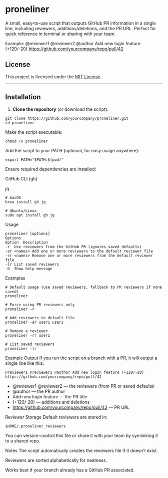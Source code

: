 # proneliner

A small, easy-to-use script that outputs GitHub PR information in a single line, including reviewers, additions/deletions, and the PR URL. Perfect for quick reference in terminal or sharing with your team.

Example: @reviewer1 @reviewer2 @author Add new login feature (+120/-20) https://github.com/yourcompany/repo/pull/42

## License

This project is licensed under the [MIT License](LICENSE).

---

## Installation

1. **Clone the repository** (or download the script):

```
git clone https://github.com/yourcompany/proneliner.git
cd proneliner
```
Make the script executable:

```
chmod +x proneliner
```
Add the script to your PATH (optional, for easy usage anywhere):

```
export PATH="$PATH:$(pwd)"
```
Ensure required dependencies are installed:

GitHub CLI (gh)

jq

```
# macOS
brew install gh jq

# Ubuntu/Linux
sudo apt install gh jq
```
Usage

```
proneliner [options]
Options
Option	Description
-r	Use reviewers from the GitHub PR (ignores saved defaults)
-ar <names>	Add one or more reviewers to the default reviewer file
-rr <names>	Remove one or more reviewers from the default reviewer file
-lr	List saved reviewers
-h	Show help message
```
Examples

```
# Default usage (use saved reviewers, fallback to PR reviewers if none saved)
proneliner

# Force using PR reviewers only
proneliner -r

# Add reviewers to default file
proneliner -ar user1 user2

# Remove a reviewer
proneliner -rr user1

# List saved reviewers
proneliner -lr
```

Example Output
If you run the script on a branch with a PR, it will output a single line like this:

```
@reviewer1 @reviewer2 @author Add new login feature (+120/-20) https://github.com/yourcompany/repo/pull/42
```
- @reviewer1 @reviewer2 — the reviewers (from PR or saved defaults)
- @author — the PR author
- Add new login feature — the PR title
- (+120/-20) — additions and deletions
- https://github.com/yourcompany/repo/pull/42 — PR URL

Reviewer Storage
Default reviewers are stored in:

```
$HOME/.proneliner_reviewers
```
You can version-control this file or share it with your team by symlinking it to a shared repo.

Notes
The script automatically creates the reviewers file if it doesn't exist.

Reviewers are sorted alphabetically for neatness.

Works best if your branch already has a GitHub PR associated.

